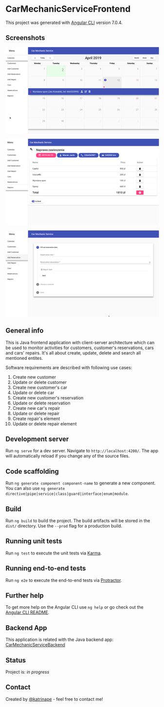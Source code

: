 # CarMechanicServiceFrontend

This project was generated with [Angular CLI](https://github.com/angular/angular-cli) version 7.0.4.

## Screenshots
![IMG1](./img/Calendar.png)

![IMG2](./img/CarMechanicService.png)

![IMG3](./img/Reservation.png)

## General info
This is Java frontend application with client-server architecture which can be used to monitor activities for customers, customer's reservations, cars and cars' repairs. It's all about create, update, delete and search all mentioned entites.

Software requirements are described with following use cases:

1. Create new customer
2. Update or delete customer
3. Create new customer's car
4. Update or delete car
5. Create new customer's reservation
6. Update or delete reservation
7. Create new car's repair
8. Update or delete repair
9. Create repair's element
10. Update or delete repair element

## Development server

Run `ng serve` for a dev server. Navigate to `http://localhost:4200/`. The app will automatically reload if you change any of the source files.

## Code scaffolding

Run `ng generate component component-name` to generate a new component. You can also use `ng generate directive|pipe|service|class|guard|interface|enum|module`.

## Build

Run `ng build` to build the project. The build artifacts will be stored in the `dist/` directory. Use the `--prod` flag for a production build.

## Running unit tests

Run `ng test` to execute the unit tests via [Karma](https://karma-runner.github.io).

## Running end-to-end tests

Run `ng e2e` to execute the end-to-end tests via [Protractor](http://www.protractortest.org/).

## Further help

To get more help on the Angular CLI use `ng help` or go check out the [Angular CLI README](https://github.com/angular/angular-cli/blob/master/README.md).

## Backend App
This application is related with the Java backend app:
[CarMechanicServiceBackend](https://github.com/katrinape/CarMechanicServiceBackend)

## Status
Project is: _in progress_

## Contact
Created by [@katrinape](https://github.com/katrinape) - feel free to contact me!
